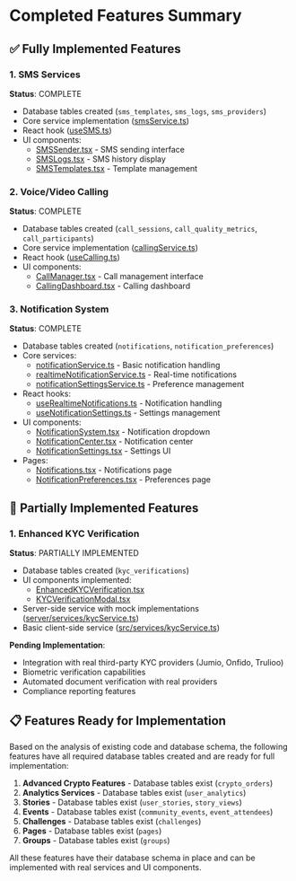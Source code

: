 # Completed Features Summary

## ✅ Fully Implemented Features

### 1. SMS Services
**Status**: COMPLETE
- Database tables created (`sms_templates`, `sms_logs`, `sms_providers`)
- Core service implementation ([smsService.ts](file:///C:/Users/HP/.qoder/frontend-eloity-unified-ecosys-2/src/services/smsService.ts))
- React hook ([useSMS.ts](file:///C:/Users/HP/.qoder/frontend-eloity-unified-ecosys-2/src/hooks/useSMS.ts))
- UI components:
  - [SMSSender.tsx](file:///C:/Users/HP/.qoder/frontend-eloity-unified-ecosys-2/src/components/sms/SMSSender.tsx) - SMS sending interface
  - [SMSLogs.tsx](file:///C:/Users/HP/.qoder/frontend-eloity-unified-ecosys-2/src/components/sms/SMSLogs.tsx) - SMS history display
  - [SMSTemplates.tsx](file:///C:/Users/HP/.qoder/frontend-eloity-unified-ecosys-2/src/components/sms/SMSTemplates.tsx) - Template management

### 2. Voice/Video Calling
**Status**: COMPLETE
- Database tables created (`call_sessions`, `call_quality_metrics`, `call_participants`)
- Core service implementation ([callingService.ts](file:///C:/Users/HP/.qoder/frontend-eloity-unified-ecosys-2/src/services/callingService.ts))
- React hook ([useCalling.ts](file:///C:/Users/HP/.qoder/frontend-eloity-unified-ecosys-2/src/hooks/useCalling.ts))
- UI components:
  - [CallManager.tsx](file:///C:/Users/HP/.qoder/frontend-eloity-unified-ecosys-2/src/components/calling/CallManager.tsx) - Call management interface
  - [CallingDashboard.tsx](file:///C:/Users/HP/.qoder/frontend-eloity-unified-ecosys-2/src/components/calling/CallingDashboard.tsx) - Calling dashboard

### 3. Notification System
**Status**: COMPLETE
- Database tables created (`notifications`, `notification_preferences`)
- Core services:
  - [notificationService.ts](file:///C:/Users/HP/.qoder/frontend-eloity-unified-ecosys-2/src/services/notificationService.ts) - Basic notification handling
  - [realtimeNotificationService.ts](file:///C:/Users/HP/.qoder/frontend-eloity-unified-ecosys-2/src/services/realtimeNotificationService.ts) - Real-time notifications
  - [notificationSettingsService.ts](file:///C:/Users/HP/.qoder/frontend-eloity-unified-ecosys-2/src/services/notificationSettingsService.ts) - Preference management
- React hooks:
  - [useRealtimeNotifications.ts](file:///C:/Users/HP/.qoder/frontend-eloity-unified-ecosys-2/src/hooks/useRealtimeNotifications.ts) - Notification handling
  - [useNotificationSettings.ts](file:///C:/Users/HP/.qoder/frontend-eloity-unified-ecosys-2/src/hooks/useNotificationSettings.ts) - Settings management
- UI components:
  - [NotificationSystem.tsx](file:///C:/Users/HP/.qoder/frontend-eloity-unified-ecosys-2/src/components/notifications/NotificationSystem.tsx) - Notification dropdown
  - [NotificationCenter.tsx](file:///C:/Users/HP/.qoder/frontend-eloity-unified-ecosys-2/src/components/notifications/NotificationCenter.tsx) - Notification center
  - [NotificationSettings.tsx](file:///C:/Users/HP/.qoder/frontend-eloity-unified-ecosys-2/src/components/notifications/NotificationSettings.tsx) - Settings UI
- Pages:
  - [Notifications.tsx](file:///C:/Users/HP/.qoder/frontend-eloity-unified-ecosys-2/src/pages/Notifications.tsx) - Notifications page
  - [NotificationPreferences.tsx](file:///C:/Users/HP/.qoder/frontend-eloity-unified-ecosys-2/src/pages/NotificationPreferences.tsx) - Preferences page

## 🔄 Partially Implemented Features

### 1. Enhanced KYC Verification
**Status**: PARTIALLY IMPLEMENTED
- Database tables created (`kyc_verifications`)
- UI components implemented:
  - [EnhancedKYCVerification.tsx](file:///C:/Users/HP/.qoder/frontend-eloity-unified-ecosys-2/src/components/kyc/EnhancedKYCVerification.tsx)
  - [KYCVerificationModal.tsx](file:///C:/Users/HP/.qoder/frontend-eloity-unified-ecosys-2/src/components/kyc/KYCVerificationModal.tsx)
- Server-side service with mock implementations ([server/services/kycService.ts](file:///C:/Users/HP/.qoder/frontend-eloity-unified-ecosys-2/server/services/kycService.ts))
- Basic client-side service ([src/services/kycService.ts](file:///C:/Users/HP/.qoder/frontend-eloity-unified-ecosys-2/src/services/kycService.ts))

**Pending Implementation**:
- Integration with real third-party KYC providers (Jumio, Onfido, Trulioo)
- Biometric verification capabilities
- Automated document verification with real providers
- Compliance reporting features

## 📋 Features Ready for Implementation

Based on the analysis of existing code and database schema, the following features have all required database tables created and are ready for full implementation:

1. **Advanced Crypto Features** - Database tables exist (`crypto_orders`)
2. **Analytics Services** - Database tables exist (`user_analytics`)
3. **Stories** - Database tables exist (`user_stories`, `story_views`)
4. **Events** - Database tables exist (`community_events`, `event_attendees`)
5. **Challenges** - Database tables exist (`challenges`)
6. **Pages** - Database tables exist (`pages`)
7. **Groups** - Database tables exist (`groups`)

All these features have their database schema in place and can be implemented with real services and UI components.